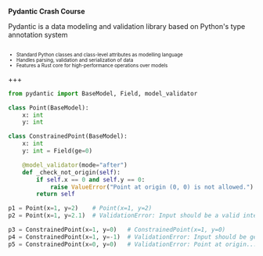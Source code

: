 **Pydantic Crash Course**

<div class="fragment">Pydantic is a data modeling and validation library based on Python's type annotation system</div>

<br/>
<ul style="font-size: 0.7em;">
  <li class="fragment">Standard Python classes and class-level attributes as modelling language</li>
  <li class="fragment">Handles parsing, validation and serialization of data</li>
  <li class="fragment">Features a Rust core for high-performance operations over models</li>
</ul>


+++

```python
from pydantic import BaseModel, Field, model_validator

class Point(BaseModel):
	x: int
	y: int

class ConstrainedPoint(BaseModel):
	x: int
	y: int = Field(ge=0)

	@model_validator(mode="after")
	def _check_not_origin(self):
		if self.x == 0 and self.y == 0:
			raise ValueError("Point at origin (0, 0) is not allowed.")
		return self
```

```python
p1 = Point(x=1, y=2)    # Point(x=1, y=2)
p2 = Point(x=1, y=2.1)  # ValidationError: Input should be a valid integer...
```

```python
p3 = ConstrainedPoint(x=1, y=0)   # ConstrainedPoint(x=1, y=0)
p4 = ConstrainedPoint(x=1, y=-1)  # ValidationError: Input should be ge=0
p5 = ConstrainedPoint(x=0, y=0)   # ValidationError: Point at origin...
```

